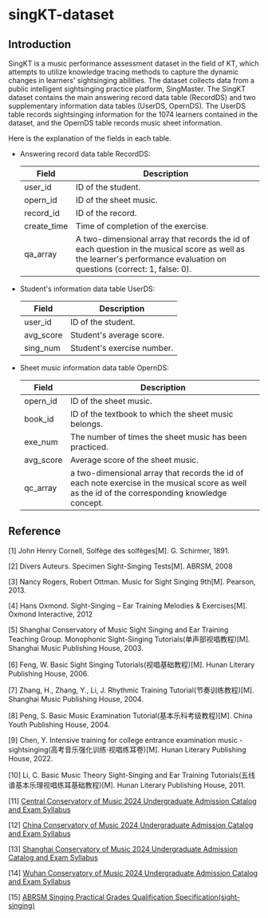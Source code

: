 # singKT-dataset
## Introduction
SingKT is a music performance assessment dataset in the field of KT, which attempts to utilize knowledge tracing methods to capture the dynamic changes in learners' sightsinging abilities. The dataset collects data from a public intelligent sightsinging practice platform, SingMaster. The SingKT dataset contains the main answering record data table (RecordDS) and two supplementary information data tables (UserDS, OpernDS). The UserDS table records sightsinging information for the 1074 learners contained in the dataset, and the OpernDS table records music sheet information.

Here is the explanation of the fields in each table.

-   Answering record data table RecordDS:

    | Field      | Description |
    | ----------- | ----------- |
    | user_id      | ID of the student.      |
    | opern_id   |ID of the sheet music.       |
    |record_id|ID of the record.|
    |create_time|Time of completion of the exercise.|
    |qa_array|A two-dimensional array that records the id of each question in the musical score as well as the learner's performance evaluation on questions (correct: 1, false: 0).|

-   Student's information data table UserDS:

    | Field      | Description |
    | ----------- | ----------- |
    |user_id| ID of the student.      |
    |avg_score|Student's average score.|
    |sing_num|Student's exercise number.|
-   Sheet music information data table OpernDS:

    | Field      | Description |
    | ----------- | ----------- |
    |opern_id|ID of the sheet music.|
    |book_id|ID of the textbook to which the sheet music belongs.|
    |exe_num|The number of times the sheet music has been practiced.|
    |avg_score|Average score of the sheet music.|
    |qc_array|a two-dimensional array that records the id of each note exercise in the musical score as well as the id of the corresponding knowledge concept.|

## Reference

[1] John Henry Cornell, Solfège des solfèges[M]. G. Schirmer, 1891.

[2] Divers Auteurs. Specimen Sight-Singing Tests[M]. ABRSM, 2008

[3] Nancy Rogers, Robert Ottman. Music for Sight Singing 9th[M]. Pearson, 2013.

[4] Hans Oxmond. Sight-Singing – Ear Training Melodies & Exercises[M]. Oxmond Interactive, 2012

[5] Shanghai Conservatory of Music Sight Singing and Ear Training Teaching Group. Monophonic Sight-Singing Tutorials(单声部视唱教程)[M]. Shanghai Music Publishing House, 2003.

[6] Feng, W. Basic Sight Singing Tutorials(视唱基础教程)[M]. Hunan Literary Publishing House, 2006.

[7] Zhang, H., Zhang, Y., Li, J. Rhythmic Training Tutorial(节奏训练教程)[M]. Shanghai Music Publishing House, 2004.

[8] Peng, S. Basic Music Examination Tutorial(基本乐科考级教程)[M]. China Youth Publishing House, 2004.

[9] Chen, Y. Intensive training for college entrance examination music - sightsinging(高考音乐强化训练·视唱练耳卷)[M]. Hunan Literary Publishing House, 2022.

[10] Li, C. Basic Music Theory Sight-Singing and Ear Training Tutorials(五线谱基本乐理视唱练耳基础教程)[M]. Hunan Literary Publishing House, 2011.

[11] [Central Conservatory of Music 2024 Undergraduate Admission Catalog and Exam Syllabus](!https://zhaoban.ccom.edu.cn/oa/news/newsInfo/newsShowInfo?id=3a345df2d6ad433a980fa4c50f4d1790)

[12] [China Conservatory of Music 2024 Undergraduate Admission Catalog and Exam Syllabus](!https://bkzs.ccmusic.edu.cn/zytg/27a5f275a37a49cd96cf2a5aa9e9b1c2.htm)

[13] [Shanghai Conservatory of Music 2024 Undergraduate Admission Catalog and Exam Syllabus](!https://jwc.shcmusic.edu.cn/2023/1220/c493a49920/page.htm)

[14] [Wuhan Conservatory of Music 2024 Undergraduate Admission Catalog and Exam Syllabus](!https://zsks.whcm.edu.cn/info/1110/5698.htm)

[15] [ABRSM Singing Practical Grades Qualification Specification(sight-singing)](!https://www.abrsm.org/en-cn/instruments/singing/singing)

